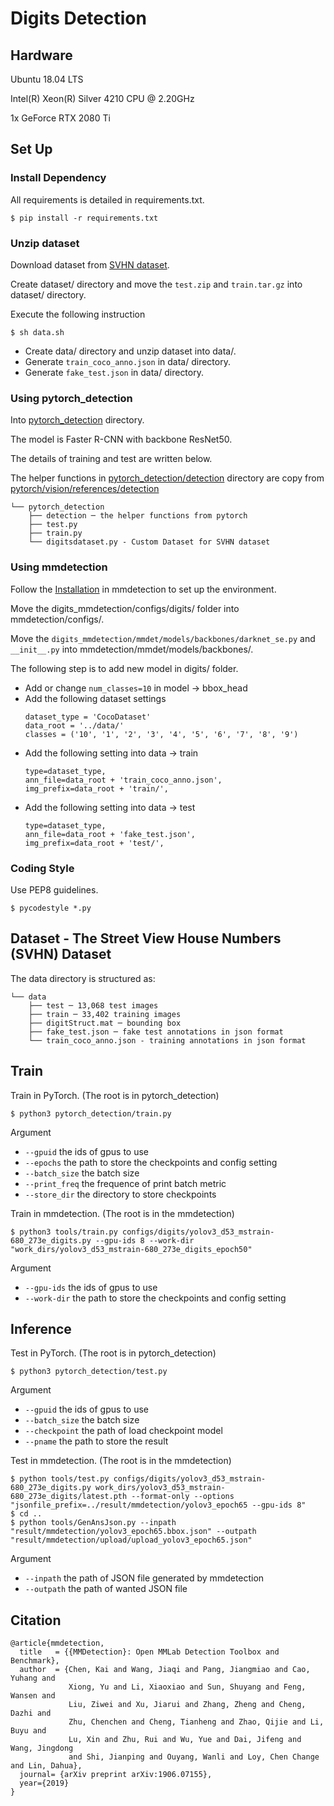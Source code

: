 # Digits Detection

## Hardware
Ubuntu 18.04 LTS

Intel(R) Xeon(R) Silver 4210 CPU @ 2.20GHz

1x GeForce RTX 2080 Ti

## Set Up
### Install Dependency
All requirements is detailed in requirements.txt.

    $ pip install -r requirements.txt

### Unzip dataset
Download dataset from [SVHN dataset](https://drive.google.com/drive/folders/1lXrT_oZevViwO9Yw5iI5psVJp_plqbV7?usp=sharing).

Create dataset/ directory and move the `test.zip` and `train.tar.gz` into dataset/ directory.

Execute the following instruction
    
    $ sh data.sh

 - Create data/ directory and unzip dataset into data/.
 - Generate `train_coco_anno.json` in data/ directory.
 - Generate `fake_test.json` in data/ directory.

### Using pytorch_detection

Into [pytorch_detection](/pytorch_detection) directory.

The model is Faster R-CNN with backbone ResNet50.

The details of training and test are written below.

The helper functions in [pytorch_detection/detection](/pytorch_detection/detection) directory are copy from [pytorch/vision/references/detection](https://github.com/pytorch/vision/tree/master/references/detection)

```
└── pytorch_detection 
    ├── detection ─ the helper functions from pytorch
    ├── test.py
    ├── train.py
    └── digitsdataset.py - Custom Dataset for SVHN dataset
```

### Using mmdetection
Follow the [Installation](https://github.com/open-mmlab/mmdetection/blob/master/docs/get_started.md) in mmdetection to set up the environment.
    
Move the digits_mmdetection/configs/digits/ folder into mmdetection/configs/.

Move the `digits_mmdetection/mmdet/models/backbones/darknet_se.py` and `__init__.py` into mmdetection/mmdet/models/backbones/.
    
The following step is to add new model in digits/ folder.
 - Add or change `num_classes=10` in model -> bbox_head
 - Add the following dataset settings
    ```
    dataset_type = 'CocoDataset'
    data_root = '../data/'
    classes = ('10', '1', '2', '3', '4', '5', '6', '7', '8', '9')
    ```
 - Add the following setting into data -> train
    ```
    type=dataset_type,
    ann_file=data_root + 'train_coco_anno.json',
    img_prefix=data_root + 'train/',
    ```
 - Add the following setting into data -> test
    ```
    type=dataset_type,
    ann_file=data_root + 'fake_test.json',
    img_prefix=data_root + 'test/',
    ```

### Coding Style
Use PEP8 guidelines.

    $ pycodestyle *.py

## Dataset - The Street View House Numbers (SVHN) Dataset
The data directory is structured as:
```
└── data 
    ├── test ─ 13,068 test images
    ├── train ─ 33,402 training images
    ├── digitStruct.mat ─ bounding box
    ├── fake_test.json ─ fake test annotations in json format
    └── train_coco_anno.json - training annotations in json format
```

## Train
Train in PyTorch. (The root is in pytorch_detection)

    $ python3 pytorch_detection/train.py

Argument
 - `--gpuid` the ids of gpus to use
 - `--epochs` the path to store the checkpoints and config setting
 - `--batch_size` the batch size
 - `--print_freq` the frequence of print batch metric
 - `--store_dir` the directory to store checkpoints

Train in mmdetection. (The root is in the mmdetection)

    $ python3 tools/train.py configs/digits/yolov3_d53_mstrain-680_273e_digits.py --gpu-ids 8 --work-dir "work_dirs/yolov3_d53_mstrain-680_273e_digits_epoch50"

Argument
 - `--gpu-ids` the ids of gpus to use
 - `--work-dir` the path to store the checkpoints and config setting

## Inference
Test in PyTorch. (The root is in pytorch_detection)

    $ python3 pytorch_detection/test.py

Argument
 - `--gpuid` the ids of gpus to use
 - `--batch_size` the batch size
 - `--checkpoint` the path of load checkpoint model
 - `--pname` the path to store the result

Test in mmdetection. (The root is in the mmdetection)

    $ python tools/test.py configs/digits/yolov3_d53_mstrain-680_273e_digits.py work_dirs/yolov3_d53_mstrain-680_273e_digits/latest.pth --format-only --options "jsonfile_prefix=../result/mmdetection/yolov3_epoch65 --gpu-ids 8"
    $ cd ..
    $ python tools/GenAnsJson.py --inpath "result/mmdetection/yolov3_epoch65.bbox.json" --outpath "result/mmdetection/upload/upload_yolov3_epoch65.json"

Argument
 - `--inpath` the path of JSON file generated by mmdetection
 - `--outpath` the path of wanted JSON file 

## Citation
```
@article{mmdetection,
  title   = {{MMDetection}: Open MMLab Detection Toolbox and Benchmark},
  author  = {Chen, Kai and Wang, Jiaqi and Pang, Jiangmiao and Cao, Yuhang and
             Xiong, Yu and Li, Xiaoxiao and Sun, Shuyang and Feng, Wansen and
             Liu, Ziwei and Xu, Jiarui and Zhang, Zheng and Cheng, Dazhi and
             Zhu, Chenchen and Cheng, Tianheng and Zhao, Qijie and Li, Buyu and
             Lu, Xin and Zhu, Rui and Wu, Yue and Dai, Jifeng and Wang, Jingdong
             and Shi, Jianping and Ouyang, Wanli and Loy, Chen Change and Lin, Dahua},
  journal= {arXiv preprint arXiv:1906.07155},
  year={2019}
}
```